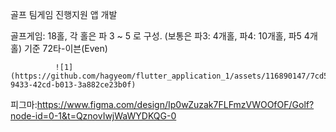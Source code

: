 골프 팀게임 진행지원 앱 개발

골프게임: 18홀, 각 홀은 파 3 ~ 5 로 구성. (보통은 파3: 4개홀, 파4: 10개홀, 파5 4개홀) 
              기준 72타-이븐(Even)

              ![1](https://github.com/hagyeom/flutter_application_1/assets/116890147/7cd531e3-9433-42cd-b013-3a882ce23b0f)


피그마:https://www.figma.com/design/Ip0wZuzak7FLFmzVWOOfOF/Golf?node-id=0-1&t=QznovIwjWaWYDKQG-0
